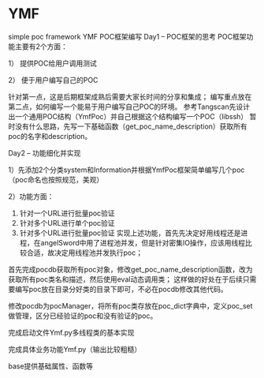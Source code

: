 # YMF
simple poc framework
YMF POC框架编写
Day1 – POC框架的思考
POC框架功能主要有2个方面：

1）	提供POC给用户调用测试

2）	便于用户编写自己的POC

针对第一点，这是后期框架成熟后需要大家长时间的分享和集成；
编写重点放在第二点，如何编写一个能易于用户编写自己POC的环境。
参考Tangscan先设计出一个通用POC结构（YmfPoc）并自己根据这个结构编写一个POC（libssh）
暂时没有什么思路，先写一下基础函数（get_poc_name_description）获取所有poc的名字和description。

Day2 – 功能细化并实现

1）先添加2个分类system和Information并根据YmfPoc框架简单编写几个poc（poc命名也按照规范，美观）

2）功能方面：
1.	针对一个URL进行批量poc验证
2.	针对多个URL进行单个poc验证
3.	针对多个URL进行批量poc验证
实现上述功能，首先先决定好用线程还是进程，在angelSword中用了进程池并发，但是针对密集IO操作，应该用线程比较合适，故决定用线程池并发执行poc；

首先完成pocdb获取所有poc对象，修改get_poc_name_description函数，改为获取所有poc类名和描述，然后使用eval动态调用类；
这样做的好处在于后续只需要编写poc放在目录分好类的目录下即可，不必在pocdb修改其他代码。

修改pocdb为pocManager，将所有poc类存放在poc_dict字典中，定义poc_set做管理，区分已经验证的poc和没有验证的poc。

完成启动文件Ymf.py多线程类的基本实现

完成具体业务功能Ymf.py（输出比较粗糙）

base提供基础属性、函数等
